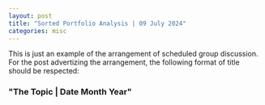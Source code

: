 ```yaml
---
layout: post
title: "Sorted Portfolio Analysis | 09 July 2024"
categories: misc
---
```


This is just an example of the arrangement of scheduled group discussion. For the post advertizing the arrangement, the following format of title should be respected:
### "The Topic | Date Month Year"